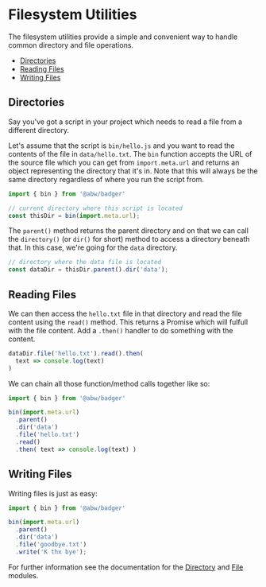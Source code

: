 # Filesystem Utilities

The filesystem utilities provide a simple and convenient way to
handle common  directory and file operations.

- [Directories](#directories)
- [Reading Files](#reading-files)
- [Writing Files](#writing-files)

## Directories

Say you've got a script in your project which needs to read a file
from a different directory.

Let's assume that the script is `bin/hello.js` and you want
to read the contents of the file in `data/hello.txt`.  The
`bin` function accepts the URL of the source file which you
can get from `import.meta.url` and returns an object
representing the directory that it's in.  Note that this will
always be the same directory regardless of where you run the
script from.

```js title="bin/hello.js"
import { bin } from '@abw/badger'

// current directory where this script is located
const thisDir = bin(import.meta.url);
```

The `parent()` method returns the parent directory and on that
we can call the `directory()` (or `dir()` for short) method to access a
directory beneath that.  In this case, we're going for the `data`
directory.

```js
// directory where the data file is located
const dataDir = thisDir.parent().dir('data');
```

## Reading Files

We can then access the `hello.txt` file in that directory and
read the file content using the `read()` method.  This returns
a Promise which will fulfull with the file content.  Add a
`.then()` handler to do something with the content.

```js
dataDir.file('hello.txt').read().then(
  text => console.log(text)
)
```

We can chain all those function/method calls together like so:

```js title="bin/animal.js"
import { bin } from '@abw/badger'

bin(import.meta.url)
  .parent()
  .dir('data')
  .file('hello.txt')
  .read()
  .then( text => console.log(text) )
```

## Writing Files
Writing files is just as easy:

```js title="bin/goodbye.js"
import { bin } from '@abw/badger'

bin(import.meta.url)
  .parent()
  .dir('data')
  .file('goodbye.txt')
  .write('K thx bye');
```

For further information see the documentation for the
[Directory](../class/src/Badger/Filesystem/Directory.js~Directory) and
[File](../class/src/Badger/Filesystem/File.js~File) modules.

